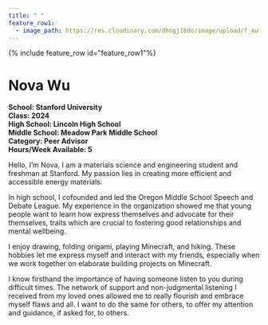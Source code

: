 ```yaml
---
title: " "
feature_row1:
  - image_path: https://res.cloudinary.com/dhngj18do/image/upload/f_auto,q_auto/v1/images/activities/pa_nova_wu
---
```


{% include feature_row id="feature_row1"%}

# Nova Wu

**School: Stanford University**  
**Class: 2024**  
**High School: Lincoln High School**  
**Middle School: Meadow Park Middle School**  
**Category: Peer Advisor**  
**Hours/Week Available: 5**  

Hello, I’m Nova, I am a materials science and engineering student and freshman at Stanford. My passion lies in creating more efficient and accessible energy materials.

In high school, I cofounded and led the Oregon Middle School Speech and Debate League. My experience in the organization showed me that young people want to learn how express themselves and advocate for their themselves, traits which are crucial to fostering good relationships and mental wellbeing.

I enjoy drawing, folding origami, playing Minecraft, and hiking. These hobbies let me express myself and interact with my friends, especially when we work together on elaborate building projects on Minecraft.

I know firsthand the importance of having someone listen to you during difficult times. The network of support and non-judgmental listening I received from my loved ones allowed me to really flourish and embrace myself flaws and all. I want to do the same for others, to offer my attention and guidance, if asked for, to others.

